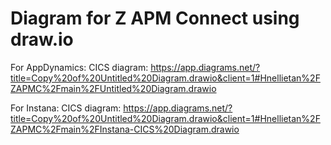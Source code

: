 # Diagram for Z APM Connect using draw.io

For AppDynamics: 
CICS diagram: https://app.diagrams.net/?title=Copy%20of%20Untitled%20Diagram.drawio&client=1#Hnellietan%2FZAPMC%2Fmain%2FUntitled%20Diagram.drawio

For Instana:
CICS diagram:  https://app.diagrams.net/?title=Copy%20of%20Untitled%20Diagram.drawio&client=1#Hnellietan%2FZAPMC%2Fmain%2FInstana-CICS%20Diagram.drawio

